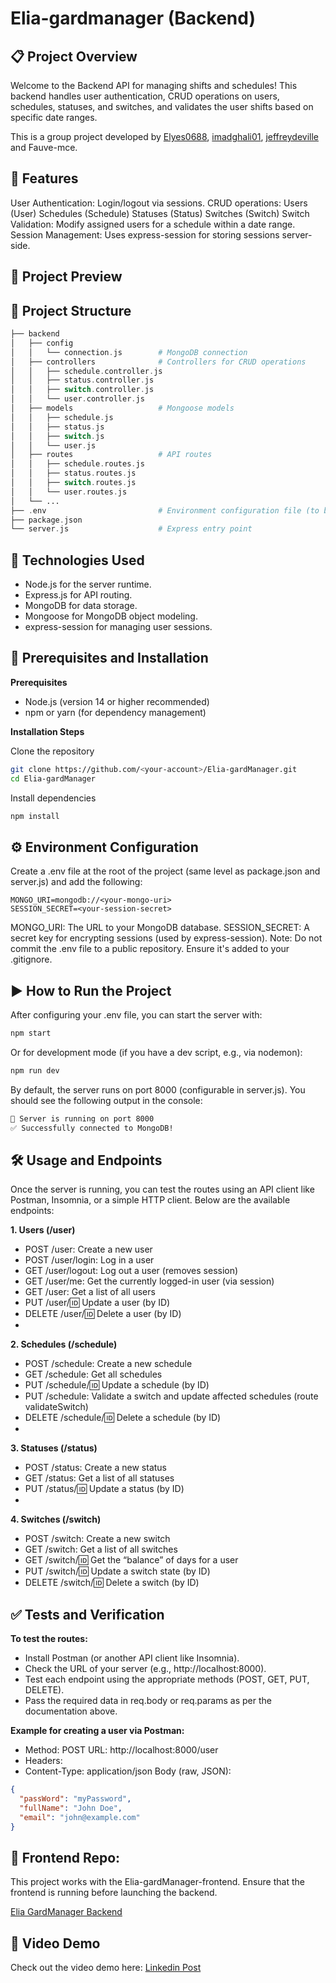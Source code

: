 # Elia-gardmanager (Backend) 

## 📋 Project Overview
Welcome to the Backend API for managing shifts and schedules!
This backend handles user authentication, CRUD operations on users, schedules, statuses, and switches, and validates the user shifts based on specific date ranges.

This is a group project developed by [Elyes0688](https://github.com/Elyes0688), [imadghali01](https://github.com/imadghali01), [jeffreydeville](https://github.com/jeffreydeville) and Fauve-mce.

## 📱 Features
User Authentication: Login/logout via sessions.
CRUD operations:
Users (User)
Schedules (Schedule)
Statuses (Status)
Switches (Switch)
Switch Validation: Modify assigned users for a schedule within a date range.
Session Management: Uses express-session for storing sessions server-side.

## 📸 Project Preview

## 📂 Project Structure
```php
├── backend
│   ├── config
│   │   └── connection.js        # MongoDB connection
│   ├── controllers              # Controllers for CRUD operations
│   │   ├── schedule.controller.js
│   │   ├── status.controller.js
│   │   ├── switch.controller.js
│   │   └── user.controller.js
│   ├── models                   # Mongoose models
│   │   ├── schedule.js
│   │   ├── status.js
│   │   ├── switch.js
│   │   └── user.js
│   ├── routes                   # API routes
│   │   ├── schedule.routes.js
│   │   ├── status.routes.js
│   │   ├── switch.routes.js
│   │   └── user.routes.js
│   └── ...
├── .env                         # Environment configuration file (to be created)
├── package.json
└── server.js                    # Express entry point
```

## 🚀 Technologies Used
- Node.js for the server runtime.
- Express.js for API routing.
- MongoDB for data storage.
- Mongoose for MongoDB object modeling.
- express-session for managing user sessions.

## 🔧 Prerequisites and Installation

**Prerequisites**
- Node.js (version 14 or higher recommended)
- npm or yarn (for dependency management)

**Installation Steps**

Clone the repository
```bash
git clone https://github.com/<your-account>/Elia-gardManager.git
cd Elia-gardManager
```
Install dependencies
```bash
npm install
```

## ⚙️ Environment Configuration
Create a .env file at the root of the project (same level as package.json and server.js) and add the following:

```env
MONGO_URI=mongodb://<your-mongo-uri>
SESSION_SECRET=<your-session-secret>
```
MONGO_URI: The URL to your MongoDB database.
SESSION_SECRET: A secret key for encrypting sessions (used by express-session).
Note: Do not commit the .env file to a public repository. Ensure it's added to your .gitignore.

## ▶️ How to Run the Project

After configuring your .env file, you can start the server with:

```bash
npm start
```
Or for development mode (if you have a dev script, e.g., via nodemon):

```bash
npm run dev
```
By default, the server runs on port 8000 (configurable in server.js).
You should see the following output in the console:

```bash
🐍 Server is running on port 8000
✅ Successfully connected to MongoDB!
```

## 🛠️ Usage and Endpoints
Once the server is running, you can test the routes using an API client like Postman, Insomnia, or a simple HTTP client. Below are the available endpoints:

**1. Users (/user)**

- POST /user: Create a new user
- POST /user/login: Log in a user
- GET /user/logout: Log out a user (removes session)
- GET /user/me: Get the currently logged-in user (via session)
- GET /user: Get a list of all users
- PUT /user/:id: Update a user (by ID)
- DELETE /user/:id: Delete a user (by ID)
- 
**2. Schedules (/schedule)**
  
- POST /schedule: Create a new schedule
- GET /schedule: Get all schedules
- PUT /schedule/:id: Update a schedule (by ID)
- PUT /schedule: Validate a switch and update affected schedules (route validateSwitch)
- DELETE /schedule/:id: Delete a schedule (by ID)
- 
**3. Statuses (/status)**
  
- POST /status: Create a new status
- GET /status: Get a list of all statuses
- PUT /status/:id: Update a status (by ID)
- 
**4. Switches (/switch)**
  
- POST /switch: Create a new switch
- GET /switch: Get a list of all switches
- GET /switch/:id: Get the “balance” of days for a user
- PUT /switch/:id: Update a switch state (by ID)
- DELETE /switch/:id: Delete a switch (by ID)
  
## ✅ Tests and Verification

**To test the routes:**

- Install Postman (or another API client like Insomnia).
- Check the URL of your server (e.g., http://localhost:8000).
- Test each endpoint using the appropriate methods (POST, GET, PUT, DELETE).
- Pass the required data in req.body or req.params as per the documentation above.
  
**Example for creating a user via Postman:**

- Method: POST
URL: http://localhost:8000/user
- Headers:
- Content-Type: application/json
Body (raw, JSON):

```json
{
  "passWord": "myPassword",
  "fullName": "John Doe",
  "email": "john@example.com"
}
```

## 🔗 Frontend Repo: 

This project works with the Elia-gardManager-frontend.
Ensure that the frontend is running before launching the backend.

[Elia GardManager Backend](https://github.com/Fauve-mce/elia-gardmanager-frontend)

## 🎥 Video Demo
Check out the video demo here: 
[Linkedin Post](https://www.linkedin.com/feed/update/urn:li:activity:7301037570862338049/)
